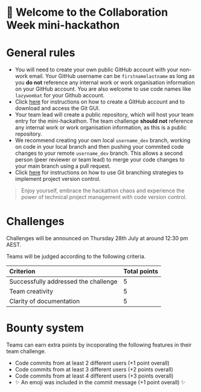 # 👋 Welcome to the Collaboration Week mini-hackathon  

# General rules  
+ You will need to create your own public GitHub account with your non-work email. Your GitHub username can be `firstnamelastname` as long as you **do not** reference any internal work or work organisation information on your GitHub account. You are also welcome to use code names like `lazywombat` for your Github account.  
+ Click [here](https://github.com/TNMDCollaborationWeek/GettingStarted/tree/main#step-1-create-a-personal-github-account-everyone) for instructions on how to create a GitHub account and to download and access the Git GUI.       
+ Your team lead will create a public repository, which will host your team entry for the mini-hackathon. The team challenge **should not** reference any internal work or work organisation information, as this is a public repository.   
+ We recommend creating your own local `username_dev` branch, working on code in your local branch and then pushing your commited code changes to your remote `username_dev` branch. This allows a second person (peer reviewer or team lead) to merge your code changes to your main branch using a pull request.  
+ Click [here](https://github.com/TNMDCollaborationWeek/GettingStarted/tree/main#step-4-using-git-to-publish-code-to-github-everyone) for instructions on how to use Git branching strategies to implement project version control.      

> Enjoy yourself, embrace the hackathon chaos and experience the power of technical project management with code version control.   

# Challenges   
Challenges will be announced on Thursday 28th July at around 12:30 pm AEST.   

Teams will be judged according to the following criteria.  

|Criterion | Total points |
|:---------|:-------------|
| Successfully addressed the challenge | 5 | 
| Team creativity | 5 |  
| Clarity of documentation | 5 |

# Bounty system  
Teams can earn extra points by incoporating the following features in their team challenge. 
+ Code commits from at least 2 different users (+1 point overall)  
+ Code commits from at least 3 different users (+2 points overall)   
+ Code commits from at least 4 different users (+3 points overall)     
+ :sparkles: An emoji was included in the commit message (+1 point overall) :sparkles:   
